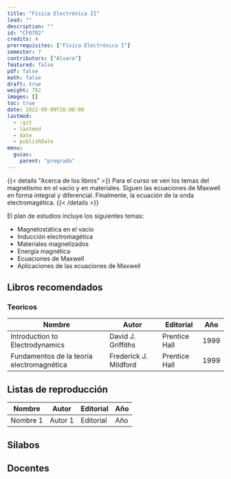 ```yaml
---
title: "Física Electrónica II"
lead: ""
description: ""
id: "CFO702"
credits: 4
prerrequisites: ["Física Electrónica I"]
semester: 7
contributors: ["Alvaro"]
featured: false
pdf: false
math: false
draft: true
weight: 702
images: []
toc: true
date: 2022-09-09T16:00:00
lastmod:
  - :git
  - lastmod
  - date
  - publishDate
menu:
  guias:
    parent: "pregrado"
---
```


{{< details "Acerca de los libros" >}} Para el curso se ven los temas del magnetismo en el vacío y en materiales. Siguen las ecuaciones de Maxwell en forma integral y diferencial. Finalmente, la ecuación de la onda electromagética. {{< /details >}}

El plan de estudios incluye los siguientes temas:

- Magnetostática en el vacío
- Inducción electromagética
- Materiales magnetizados
- Energía magnética
- Ecuaciones de Maxwell
- Aplicaciones de las ecuaciones de Maxwell

## Libros recomendados

### Teoricos

| Nombre | Autor | Editorial | Año |
| --- | --- | --- | --- |
| Introduction to Electrodynamics | David J. Griffiths | Prentice Hall | 1999 |
| Fundamentos de la teoría electromagnética | Frederick J. Mildford | Prentice Hall | 1999 |

## Listas de reproducción

| Nombre   | Autor   | Editorial | Año |
| -------- | ------- | --------- | --- |
| Nombre 1 | Autor 1 | Editorial | Año |

## Sílabos

## Docentes
